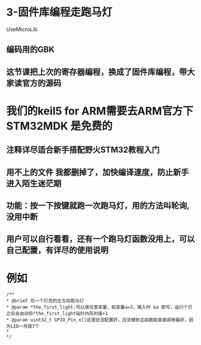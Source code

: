 # 3-固件库编程走跑马灯
 UseMicroLib

## 编码用的GBK
## 这节课把上次的寄存器编程，换成了固件库编程，带大家读官方的源码
# 我们的keil5 for ARM需要去ARM官方下STM32MDK 是免费的
## 注释详尽适合新手搭配野火STM32教程入门

## 用不上的文件 我都删掉了，加快编译速度，防止新手进入陌生迷茫期

## 功能：按一下按键就跑一次跑马灯，用的方法叫轮询,没用中断
## 用户可以自行看看，还有一个跑马灯函数没用上，可以自己配置，有详尽的使用说明

# 例如
```
/**
* @brief 仅一个灯亮的左方向跑马灯
* @param *the_first_light:可以是任意变量，如变量a=3，输入时 &a 即可，运行个灯之后会自动将*the_first_light指针内存的值+1
* @param uint32_t GPIO_Pin_x[]这里还没配置好，应该做到主函数能直接调用最好，因为LED一共就7个
* 
*/
```